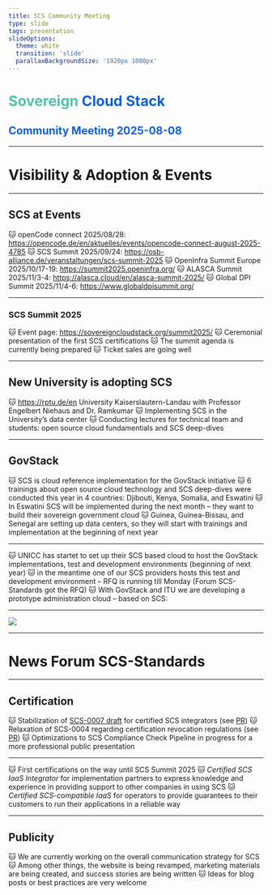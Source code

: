 ```yaml
---
title: SCS Community Meeting
type: slide
tags: presentation
slideOptions:
  theme: white
  transition: 'slide'
  parallaxBackgroundSize: '1920px 1080px'
---
```



<style>
    .slides h1 {
        font-size: 32px;
        font-family: lato;
        color: "#50c3a5";
    }
    .slides h2 {
        color: "#0f5fe1";
        font-size: 28px;
        font-family: lato;
    }
    .slides h3, .slides h4 {
        font-size: 20px;
        font-family: lato;
    }
    .slides li {
        font-size: 16px;
        font-family: lato;
    }
    .slides p {
        font-size: 16px;
        font-family: lato;
        text-align: left;
    }
    .slides ul {
        display: block!important;
    }
</style>

<!-- .slide: data-background="https://input.scs.community/uploads/6f1bcc2c-9218-4fdc-86ca-0514d954b10c.png" -->


<!-- Ease preperation with the template: https://github.com/SovereignCloudStack/minutes/tree/main/community-call/template.md -->

# <font color="#50c3a5" style="text-shadow: -1px 1px 0 #FFF, 1px 1px 0 #FFF, 1px -1px 0 #FFF, -1px -1px 0 #FFF;">Sovereign</font> <font color="#0f5fe1" style="text-shadow: -1px 1px 0 #FFF, 1px 1px 0 #FFF, 1px -1px 0 #FFF, -1px -1px 0 #FFF;">Cloud Stack</font>
<!--## <font color="#7D7D82" style="text-shadow: -1px 1px 0 #FFF, 1px 1px 0 #FFF, 1px -1px 0 #FFF, -1px -1px 0 #FFF;">One platform – standardized, built and operated by many.</font>-->
## <font color="#7D7D82" style="text-shadow: -1px 1px 0 #FFF, 1px 1px 0 #FFF, 1px -1px 0 #FFF, -1px -1px 0 #FFF;"></font>
## <font color="#0f5fe1" style="text-shadow: -1px 1px 0 #FFF, 1px 1px 0 #FFF, 1px -1px 0 #FFF, -1px -1px 0 #FFF;">Community Meeting 2025-08-08</font>

---

# Visibility & Adoption & Events

---

## SCS at Events

🐱 openCode connect 2025/08/28: https://opencode.de/en/aktuelles/events/opencode-connect-august-2025-4785
🐱 SCS Summit 2025/09/24: https://osb-alliance.de/veranstaltungen/scs-summit-2025 
🐱 OpenInfra Summit Europe 2025/10/17-19: https://summit2025.openinfra.org/
🐱 ALASCA Summit 2025/11/3-4: https://alasca.cloud/en/alasca-summit-2025/ 
🐱 Global DPI Summit 2025/11/4-6: https://www.globaldpisummit.org/ 

----

### SCS Summit 2025

🐱 Event page: https://sovereigncloudstack.org/summit2025/
🐱 Ceremonial presentation of the first SCS certifications
🐱 The summit agenda is currently being prepared
🐱 Ticket sales are going well

---

## New University is adopting SCS

🐱 https://rptu.de/en University Kaiserslautern-Landau with Professor Engelbert Niehaus and Dr. Ramkumar
🐱 Implementing SCS in the University’s data center
🐱 Conducting lectures for technical team and students: open source cloud fundamentials and SCS deep-dives

---

## GovStack

🐱 SCS is cloud reference implementation for the GovStack initiative
🐱 6 trainings about open source cloud technology and SCS deep-dives were conducted this year in 4 countries: Djibouti, Kenya, Somalia, and Eswatini
🐱 In Eswatini SCS will be implemented during the next month – they want to build their sovereign government cloud
🐱 Guinea, Guinea-Bissau, and Senegal are setting up data centers, so they will start with trainings and implementation at the beginning of next year

----

🐱 UNICC has startet to set up their SCS based cloud to host the GovStack implementations, test and development environments (beginning of next year)
🐱 in the meantime one of our SCS providers hosts this test and development environment – RFQ is running till Monday (Forum SCS-Standards got the RFQ)
🐱 With GovStack and ITU we are developing a prototype administration cloud – based on SCS:

----

![](https://input.scs.community/uploads/3085f703-818e-42ba-b6cb-a1de805dc1b5.png)

---

# News Forum SCS-Standards

----

## Certification

🐱 Stabilization of [SCS-0007 draft](https://docs.scs.community/standards/global/scs-0007) for certified SCS integrators (see [PR](https://github.com/SovereignCloudStack/standards/pull/966))
🐱 Relaxation of SCS-0004 regarding certification revocation regulations (see [PR](https://github.com/SovereignCloudStack/standards/pull/974))
🐱 Optimizations to SCS Compliance Check Pipeline in progress for a more professional public presentation

----

🐱 First certifications on the way until SCS Summit 2025
🐱 _Certified SCS IaaS Integrator_ for implementation partners to express knowledge and experience in providing support to other companies in using SCS
🐱 _Certified SCS-compatible IaaS_ for operators to provide guarantees to their customers to run their applications in a reliable way

----

## Publicity

🐱 We are currently working on the overall communication strategy for SCS
🐱 Among other things, the website is being revamped, marketing materials are being created, and success stories are being written
🐱 Ideas for blog posts or best practices are very welcome
